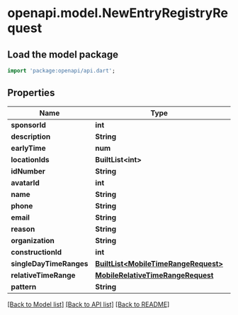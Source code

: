 # openapi.model.NewEntryRegistryRequest

## Load the model package
```dart
import 'package:openapi/api.dart';
```

## Properties
Name | Type | Description | Notes
------------ | ------------- | ------------- | -------------
**sponsorId** | **int** |  | [optional] 
**description** | **String** |  | [optional] 
**earlyTime** | **num** |  | [optional] 
**locationIds** | **BuiltList&lt;int&gt;** |  | [optional] 
**idNumber** | **String** |  | 
**avatarId** | **int** |  | [optional] 
**name** | **String** |  | 
**phone** | **String** |  | [optional] 
**email** | **String** |  | [optional] 
**reason** | **String** |  | 
**organization** | **String** |  | [optional] 
**constructionId** | **int** |  | [optional] 
**singleDayTimeRanges** | [**BuiltList&lt;MobileTimeRangeRequest&gt;**](MobileTimeRangeRequest.md) |  | [optional] 
**relativeTimeRange** | [**MobileRelativeTimeRangeRequest**](MobileRelativeTimeRangeRequest.md) |  | [optional] 
**pattern** | **String** |  | [optional] 

[[Back to Model list]](../README.md#documentation-for-models) [[Back to API list]](../README.md#documentation-for-api-endpoints) [[Back to README]](../README.md)


